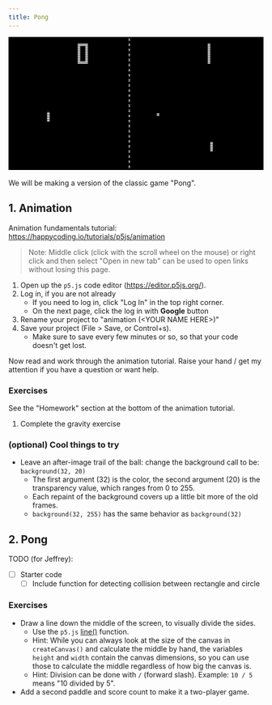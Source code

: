 ```yaml
---
title: Pong
---
```


![](pong.png)

We will be making a version of the classic game "Pong".

## 1. Animation

Animation fundamentals tutorial: <https://happycoding.io/tutorials/p5js/animation>

> Note: Middle click (click with the scroll wheel on the mouse) or right click and then select "Open in new tab" can be used to open links without losing this page.

1. Open up the `p5.js` code editor (<https://editor.p5js.org/>).
2. Log in, if you are not already
	- If you need to log in, click "Log In" in the top right corner.
	- On the next page, click the log in with **Google** button
1. Rename your project to "animation (\<YOUR NAME HERE\>)"
2. Save your project (File > Save, or Control+s).
	- Make sure to save every few minutes or so, so that your code doesn't get lost.

Now read and work through the animation tutorial. Raise your hand / get my attention if you have a question or want help.

### Exercises
See the "Homework" section at the bottom of the animation tutorial.

1. Complete the gravity exercise

### (optional) Cool things to try
- Leave an after-image trail of the ball: change the background call to be: `background(32, 20)`
	- The first argument (32) is the color, the second argument (20) is the transparency value, which ranges from 0 to 255.
	- Each repaint of the background covers up a little bit more of the old frames.
	- `background(32, 255)` has the same behavior as `background(32)`

## 2. Pong

TODO (for Jeffrey):
- [ ] Starter code
	- [ ] Include function for detecting collision between rectangle and circle

### Exercises

- Draw a line down the middle of the screen, to visually divide the sides.
	- Use the `p5.js` [line()](https://p5js.org/reference/p5/line/) function.
	- Hint: While you can always look at the size of the canvas in `createCanvas()` and calculate the middle by hand, the variables `height` and `width` contain the canvas dimensions, so you can use those to calculate the middle regardless of how big the canvas is.
	- Hint: Division can be done with `/` (forward slash). Example: `10 / 5` means "10 divided by 5".
- Add a second paddle and score count to make it a two-player game.